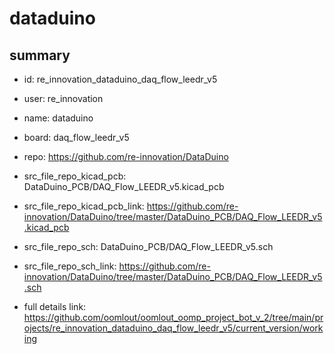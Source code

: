# dataduino
 
## summary 
* id: re_innovation_dataduino_daq_flow_leedr_v5
* user: re_innovation
* name: dataduino
* board: daq_flow_leedr_v5
* repo: https://github.com/re-innovation/DataDuino
* src_file_repo_kicad_pcb: DataDuino_PCB/DAQ_Flow_LEEDR_v5.kicad_pcb
* src_file_repo_kicad_pcb_link: https://github.com/re-innovation/DataDuino/tree/master/DataDuino_PCB/DAQ_Flow_LEEDR_v5.kicad_pcb


* src_file_repo_sch: DataDuino_PCB/DAQ_Flow_LEEDR_v5.sch
* src_file_repo_sch_link: https://github.com/re-innovation/DataDuino/tree/master/DataDuino_PCB/DAQ_Flow_LEEDR_v5.sch
* full details link: https://github.com/oomlout/oomlout_oomp_project_bot_v_2/tree/main/projects/re_innovation_dataduino_daq_flow_leedr_v5/current_version/working  







